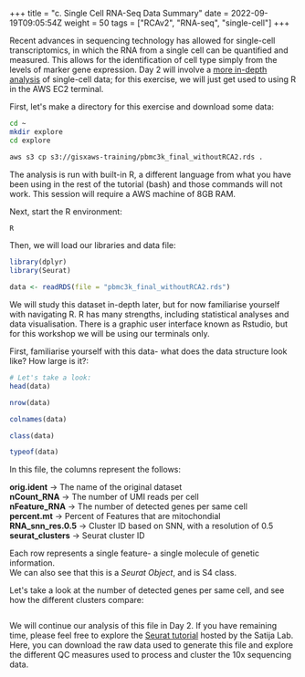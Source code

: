 +++
title = "c. Single Cell RNA-Seq Data Summary"
date = 2022-09-19T09:05:54Z
weight = 50
tags = ["RCAv2", "RNA-seq", "single-cell"]
+++

Recent advances in sequencing technology has allowed for single-cell transcriptomics, in which the RNA from a single cell can be quantified and measured. This allows for the identification of cell type simply from the levels of marker gene expression. Day 2 will involve a [more in-depth analysis](http://slchen-lab-training.s3-website-ap-southeast-1.amazonaws.com/12-creates3sharedata/08-singlecell.html) of single-cell data; for this exercise, we will just get used to using R in the AWS EC2 terminal. 

First, let's make a directory for this exercise and download some data:

```bash 
cd ~
mkdir explore 
cd explore

aws s3 cp s3://gisxaws-training/pbmc3k_final_withoutRCA2.rds .
```

The analysis is run with built-in R, a different language from what you have been using in the rest of the tutorial (bash) and those commands will not work. This session will require a AWS machine of 8GB RAM.

Next, start the R environment:
```bash
R
```

Then, we will load our libraries and data file:
```R
library(dplyr)
library(Seurat)

data <- readRDS(file = "pbmc3k_final_withoutRCA2.rds")
```

We will study this dataset in-depth later, but for now familiarise yourself with navigating R. R has many strengths, including statistical analyses and data visualisation. There is a graphic user interface known as Rstudio, but for this workshop we will be using our terminals only.

First, familiarise yourself with this data- what does the data structure look like? How large is it?:

```R
# Let's take a look:
head(data)

nrow(data)

colnames(data)

class(data)

typeof(data)
```

In this file, the columns represent the follows:

**orig.ident**          -> The name of the original dataset  
**nCount\_RNA**         -> The number of UMI reads per cell  
**nFeature\_RNA**       -> The number of detected genes per same cell  
**percent.mt**          -> Percent of Features that are mitochondial  
**RNA\_snn\_res.0.5**   -> Cluster ID based on SNN, with a resolution of 0.5  
**seurat\_clusters**    -> Seurat cluster ID   

Each row represents a single feature- a single molecule of genetic information.  
We can also see that this is a _Seurat Object_, and is S4 class. 

Let's take a look at the number of detected genes per same cell, and see how the different clusters compare:

```R

```

We will continue our analysis of this file in Day 2. If you have remaining time, please feel free to explore the [Seurat tutorial](https://satijalab.org/seurat/articles/pbmc3k_tutorial.html) hosted by the Satija Lab. Here, you can download the raw data used to generate this file and explore the different QC measures used to process and cluster the 10x sequencing data.

